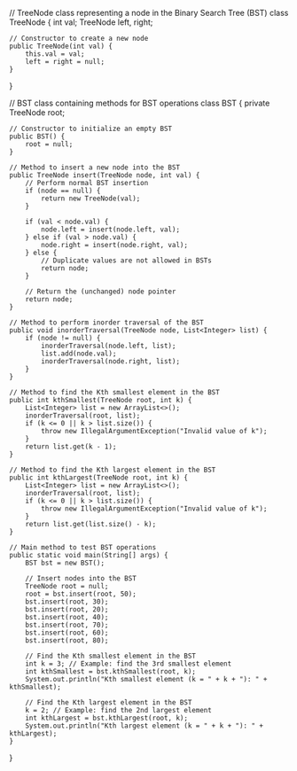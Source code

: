 // TreeNode class representing a node in the Binary Search Tree (BST)
class TreeNode {
    int val;
    TreeNode left, right;

    // Constructor to create a new node
    public TreeNode(int val) {
        this.val = val;
        left = right = null;
    }
}

// BST class containing methods for BST operations
class BST {
    private TreeNode root;

    // Constructor to initialize an empty BST
    public BST() {
        root = null;
    }

    // Method to insert a new node into the BST
    public TreeNode insert(TreeNode node, int val) {
        // Perform normal BST insertion
        if (node == null) {
            return new TreeNode(val);
        }

        if (val < node.val) {
            node.left = insert(node.left, val);
        } else if (val > node.val) {
            node.right = insert(node.right, val);
        } else {
            // Duplicate values are not allowed in BSTs
            return node;
        }

        // Return the (unchanged) node pointer
        return node;
    }

    // Method to perform inorder traversal of the BST
    public void inorderTraversal(TreeNode node, List<Integer> list) {
        if (node != null) {
            inorderTraversal(node.left, list);
            list.add(node.val);
            inorderTraversal(node.right, list);
        }
    }

    // Method to find the Kth smallest element in the BST
    public int kthSmallest(TreeNode root, int k) {
        List<Integer> list = new ArrayList<>();
        inorderTraversal(root, list);
        if (k <= 0 || k > list.size()) {
            throw new IllegalArgumentException("Invalid value of k");
        }
        return list.get(k - 1);
    }

    // Method to find the Kth largest element in the BST
    public int kthLargest(TreeNode root, int k) {
        List<Integer> list = new ArrayList<>();
        inorderTraversal(root, list);
        if (k <= 0 || k > list.size()) {
            throw new IllegalArgumentException("Invalid value of k");
        }
        return list.get(list.size() - k);
    }

    // Main method to test BST operations
    public static void main(String[] args) {
        BST bst = new BST();

        // Insert nodes into the BST
        TreeNode root = null;
        root = bst.insert(root, 50);
        bst.insert(root, 30);
        bst.insert(root, 20);
        bst.insert(root, 40);
        bst.insert(root, 70);
        bst.insert(root, 60);
        bst.insert(root, 80);

        // Find the Kth smallest element in the BST
        int k = 3; // Example: find the 3rd smallest element
        int kthSmallest = bst.kthSmallest(root, k);
        System.out.println("Kth smallest element (k = " + k + "): " + kthSmallest);

        // Find the Kth largest element in the BST
        k = 2; // Example: find the 2nd largest element
        int kthLargest = bst.kthLargest(root, k);
        System.out.println("Kth largest element (k = " + k + "): " + kthLargest);
    }
}
